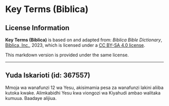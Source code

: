 # Key Terms (Biblica)

## License Information

**Key Terms (Biblica)** is based on and adapted from: _Biblica Bible Dictionary_, [Biblica, Inc.](https://www.biblica.com/), 2023, which is licensed under a [CC BY-SA 4.0 license](https://creativecommons.org/licenses/by-sa/4.0/legalcode.en).

This markdown version is provided under the same license.



--------------------------------

## Yuda Iskarioti (id: 367557)

Mmoja wa wanafunzi 12 wa Yesu, akisimamia pesa za wanafunzi lakini aliiba kutoka kwake. Alimkabidhi Yesu kwa viongozi wa Kiyahudi ambao walitaka kumuua. Baadaye alijiua.


